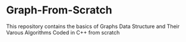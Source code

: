 # Graph-From-Scratch
This repository contains the basics of Graphs Data Structure and  Their Varous Algorithms Coded in C++ from scratch
